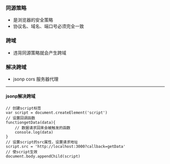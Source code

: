 ### 同源策略
- 是浏览器的安全策略
- 协议名、域名、端口号必须完全一致
### 跨域
- 违背同源策略就会产生跨域
### 解决跨域
- jsonp cors 服务器代理

------------------------------
#### **jsonp解决跨域**
```
// 创建script标签
var script = document.createElement('script')
// 设置回调函数
functiongetData(data){
    // 数据请求回来会被触发的函数
    console.log(data)
}
// 设置script的src属性，设置请求地址
script.src = 'http://localhost:3000?callback=getData'
// 使script生效
document.body.appendChild(script)
```
